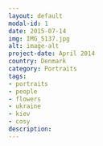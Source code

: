 ```yaml
---
layout: default
modal-id: 1
date: 2015-07-14
img: IMG_5137.jpg
alt: image-alt
project-date: April 2014
country: Denmark
category: Portraits
tags: 
- portraits
- people
- flowers
- ukraine
- kiev
- cosy
description:  
---
```

